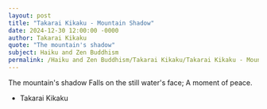 ```yaml
---
layout: post
title: "Takarai Kikaku - Mountain Shadow"
date: 2024-12-30 12:00:00 -0000
author: Takarai Kikaku
quote: "The mountain's shadow"
subject: Haiku and Zen Buddhism
permalink: /Haiku and Zen Buddhism/Takarai Kikaku/Takarai Kikaku - Mountain Shadow
---
```


The mountain's shadow
Falls on the still water's face;
A moment of peace.


- Takarai Kikaku

